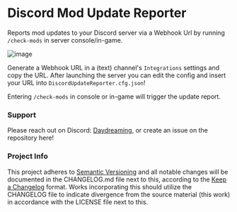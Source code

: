 # Discord Mod Update Reporter
Reports mod updates to your Discord server via a Webhook Url by running `/check-mods` in server console/in-game.

![image](https://github.com/user-attachments/assets/f4767bf6-d82d-4718-9ff6-f2648de78b86)

Generate a Webhook URL in a (text) channel's `Integrations` settings and copy the URL. After launching the server you can edit the config and insert your URL into `DiscordUpdateReporter.cfg.json`! 

Entering `/check-mods` in console or in-game will trigger the update report.

### Support
Please reach out on Discord: [Daydreaming](https://discord.gg/Mherqbcmep), or create an issue on the repository here!

### Project Info
This project adheres to [Semantic Versioning](https://semver.org/spec/v2.0.0.html) and all notable changes will be documented in the CHANGELOG.md file next to this, according to the [Keep a Changelog](https://keepachangelog.com/en/1.1.0/) format. Works incorporating this should utilize the CHANGELOG file to indicate divergence from the source material (this work) in accordance with the LICENSE file next to this.
